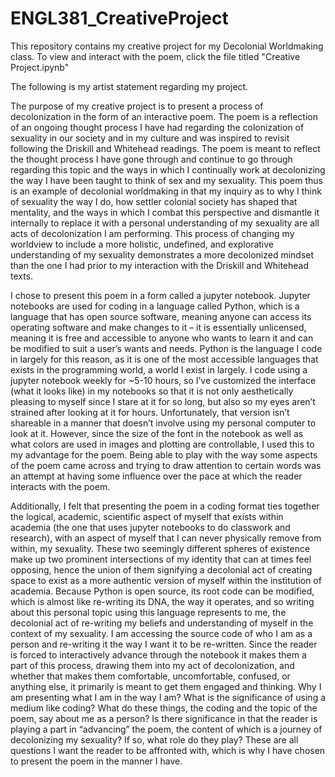 # ENGL381_CreativeProject
This repository contains my creative project for my Decolonial Worldmaking class.
To view and interact with the poem, click the file titled "Creative Project.ipynb"

The following is my artist statement regarding my project.

The purpose of my creative project is to present a process of decolonization in the form of an interactive poem. The poem is a reflection of an ongoing thought process I have had regarding the colonization of sexuality in our society and in my culture and was inspired to revisit following the Driskill and Whitehead readings. The poem is meant to reflect the thought process I have gone through and continue to go through regarding this topic and the ways in which I continually work at decolonizing the way I have been taught to think of sex and my sexuality. This poem thus is an example of decolonial worldmaking in that my inquiry as to why I think of sexuality the way I do, how settler colonial society has shaped that mentality, and the ways in which I combat this perspective and dismantle it internally to replace it with a personal understanding of my sexuality are all acts of decolonization I am performing. This process of changing my worldview to include a more holistic, undefined, and explorative understanding of my sexuality demonstrates a more decolonized mindset than the one I had prior to my interaction with the Driskill and Whitehead texts.
	
I chose to present this poem in a form called a jupyter notebook. Jupyter notebooks are used for coding in a language called Python, which is a language that has open source software, meaning anyone can access its operating software and make changes to it – it is essentially unlicensed, meaning it is free and accessible to anyone who wants to learn it and can be modified to suit a user’s wants and needs. Python is the language I code in largely for this reason, as it is one of the most accessible languages that exists in the programming world, a world I exist in largely. I code using a jupyter notebook weekly for ~5-10 hours, so I’ve customized the interface (what it looks like) in my notebooks so that it is not only aesthetically pleasing to myself since I stare at it for so long, but also so my eyes aren’t strained after looking at it for hours. Unfortunately, that version isn’t shareable in a manner that doesn’t involve using my personal computer to look at it. However, since the size of the font in the notebook as well as what colors are used in images and plotting are controllable, I used this to my advantage for the poem. Being able to play with the way some aspects of the poem came across and trying to draw attention to certain words was an attempt at having some influence over the pace at which the reader interacts with the poem. 

Additionally, I felt that presenting the poem in a coding format ties together the logical, academic, scientific aspect of myself that exists within academia (the one that uses jupyter notebooks to do classwork and research), with an aspect of myself that I can never physically remove from within, my sexuality. These two seemingly different spheres of existence make up two prominent intersections of my identity that can at times feel opposing, hence the union of them signifying a decolonial act of creating space to exist as a more authentic version of myself within the institution of academia. Because Python is open source, its root code can be modified, which is almost like re-writing its DNA, the way it operates, and so writing about this personal topic using this language represents to me, the decolonial act of re-writing my beliefs and understanding of myself in the context of my sexuality. I am accessing the source code of who I am as a person and re-writing it the way I want it to be re-written. Since the reader is forced to interactively advance through the notebook it makes them a part of this process, drawing them into my act of decolonization, and whether that makes them comfortable, uncomfortable, confused, or anything else, it primarily is meant to get them engaged and thinking. Why I am presenting what I am in the way I am? What is the significance of using a medium like coding? What do these things, the coding and the topic of the poem, say about me as a person? Is there significance in that the reader is playing a part in “advancing” the poem, the content of which is a journey of decolonizing my sexuality? If so, what role do they play? These are all questions I want the reader to be affronted with, which is why I have chosen to present the poem in the manner I have.
